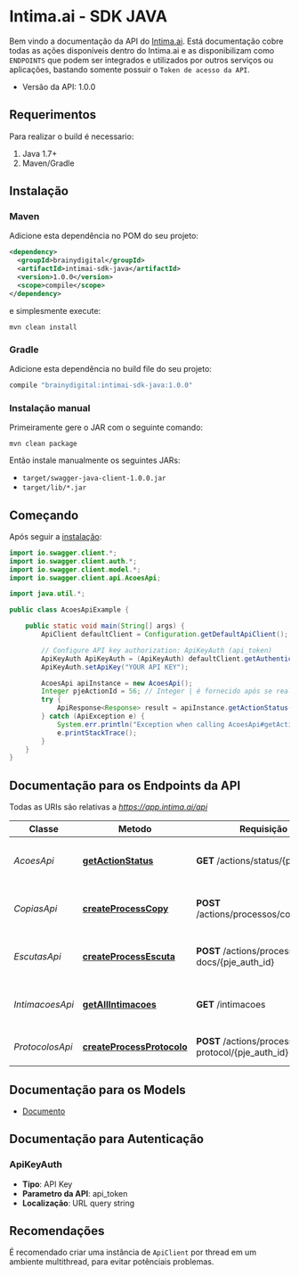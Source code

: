 # Intima.ai - SDK JAVA

Bem vindo a documentação da API do [Intima.ai](https://app.intima.ai). Está documentação cobre todas as ações disponíveis dentro do Intima.ai e as disponibilizam como `ENDPOINTS` que podem ser integrados e utilizados por outros serviços ou aplicações, bastando somente possuir o `Token de acesso da API`.

- Versão da API: 1.0.0

## Requerimentos

Para realizar o build é necessario:
1. Java 1.7+
2. Maven/Gradle

## Instalação

### Maven

Adicione esta dependência no POM do seu projeto:

```xml
<dependency>
  <groupId>brainydigital</groupId>
  <artifactId>intimai-sdk-java</artifactId>
  <version>1.0.0</version>
  <scope>compile</scope>
</dependency>
```

e simplesmente execute:

```shell
mvn clean install
```

### Gradle

Adicione esta dependência no build file do seu projeto:

```groovy
compile "brainydigital:intimai-sdk-java:1.0.0"
```

### Instalação manual

Primeiramente gere o JAR com o seguinte comando:

```shell
mvn clean package
```

Então instale manualmente os seguintes JARs:

* `target/swagger-java-client-1.0.0.jar`
* `target/lib/*.jar`

## Começando

Após seguir a [instalação](#installation):

```java
import io.swagger.client.*;
import io.swagger.client.auth.*;
import io.swagger.client.model.*;
import io.swagger.client.api.AcoesApi;

import java.util.*;

public class AcoesApiExample {

    public static void main(String[] args) {
        ApiClient defaultClient = Configuration.getDefaultApiClient();

        // Configure API key authorization: ApiKeyAuth (api_token)
        ApiKeyAuth ApiKeyAuth = (ApiKeyAuth) defaultClient.getAuthentication("ApiKeyAuth");
        ApiKeyAuth.setApiKey("YOUR API KEY");

        AcoesApi apiInstance = new AcoesApi();
        Integer pjeActionId = 56; // Integer | é fornecido após se realizar a requisição de qualquer ação para o Intima.ai
        try {
            ApiResponse<Response> result = apiInstance.getActionStatus(pjeActionId);
        } catch (ApiException e) {
            System.err.println("Exception when calling AcoesApi#getActionStatus");
            e.printStackTrace();
        }
    }
}
```

## Documentação para os Endpoints da API

Todas as URIs são relativas a *https://app.intima.ai/api*

Classe | Metodo | Requisição HTTP | Descrição
------------ | ------------- | ------------- | -------------
*AcoesApi* | [**getActionStatus**](docs/AcoesApi.md#getActionStatus) | **GET** /actions/status/{pje_action_id} | Checa o resultado de uma ação
*CopiasApi* | [**createProcessCopy**](docs/CopiasApi.md#createProcessCopy) | **POST** /actions/processos/copy/{pje_auth_id} | Realiza uma nova cópia processual
*EscutasApi* | [**createProcessEscuta**](docs/EscutasApi.md#createProcessEscuta) | **POST** /actions/process-docs/{pje_auth_id} | Realiza uma nova escuta processual
*IntimacoesApi* | [**getAllIntimacoes**](docs/IntimacoesApi.md#getAllIntimacoes) | **GET** /intimacoes | Visualiza todas as intimações capturadas
*ProtocolosApi* | [**createProcessProtocolo**](docs/ProtocolosApi.md#createProcessProtocolo) | **POST** /actions/process-protocol/{pje_auth_id} | Realiza um novo protocolo

## Documentação para os Models

 - [Documento](docs/Documento.md)

## Documentação para Autenticação

### ApiKeyAuth

- **Tipo**: API Key
- **Parametro da API**: api_token
- **Localização**: URL query string


## Recomendações

É recomendado criar uma instância de `ApiClient` por thread em um ambiente multithread, para evitar potênciais problemas.

